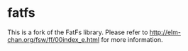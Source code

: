 # fatfs

This is a fork of the FatFs library. Please refer to http://elm-chan.org/fsw/ff/00index_e.html for more information.
